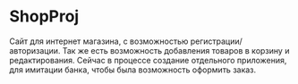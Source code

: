 # ShopProj


Сайт для интернет магазина, с возможностью регистрации/авторизации. Так же есть возможность добавления товаров в корзину и редактирования.
Сейчас в процессе создание отдельного приложения, для имитации банка, чтобы была возможность оформить заказ.
